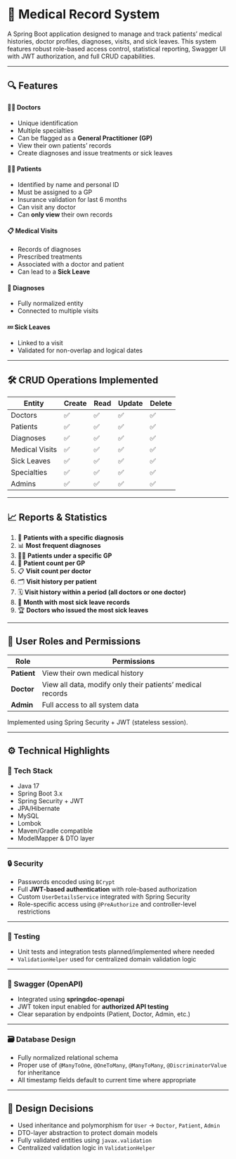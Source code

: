 # 🏥 Medical Record System

A Spring Boot application designed to manage and track patients’ medical histories, doctor profiles, diagnoses, visits, and sick leaves.
This system features robust role-based access control, statistical reporting, Swagger UI with JWT authorization, and full CRUD capabilities.

---

## 🔍 Features

#### 🧑‍⚕️ Doctors
- Unique identification
- Multiple specialties
- Can be flagged as a **General Practitioner (GP)**
- View their own patients’ records
- Create diagnoses and issue treatments or sick leaves

#### 👩‍⚕️ Patients
- Identified by name and personal ID
- Must be assigned to a GP
- Insurance validation for last 6 months
- Can visit any doctor
- Can **only view** their own records

#### 📋 Medical Visits
- Records of diagnoses
- Prescribed treatments
- Associated with a doctor and patient
- Can lead to a **Sick Leave**

#### 🧾 Diagnoses
- Fully normalized entity
- Connected to multiple visits

#### 💤 Sick Leaves
- Linked to a visit
- Validated for non-overlap and logical dates

---

## 🛠 CRUD Operations Implemented

| Entity         | Create | Read | Update | Delete |
|----------------|--------|------|--------|--------|
| Doctors        | ✅     | ✅   | ✅     | ✅     |
| Patients       | ✅     | ✅   | ✅     | ✅     |
| Diagnoses      | ✅     | ✅   | ✅     | ✅     |
| Medical Visits | ✅     | ✅   | ✅     | ✅     |
| Sick Leaves    | ✅     | ✅   | ✅     | ✅     |
| Specialties    | ✅     | ✅   | ✅     | ✅     |
| Admins         | ✅     | ✅   | ✅     | ✅     |

---

## 📈 Reports & Statistics

1. 🧬 **Patients with a specific diagnosis**
2. 📊 **Most frequent diagnoses**
3. 👨‍⚕️ **Patients under a specific GP**
4. 🧮 **Patient count per GP**
5. 📋 **Visit count per doctor**
6. 🗂 **Visit history per patient**
7. 🗓 **Visit history within a period (all doctors or one doctor)**
8. 📅 **Month with most sick leave records**
9. 🏆 **Doctors who issued the most sick leaves**

---

## 🔐 User Roles and Permissions

| Role        | Permissions                                                                 |
|-------------|------------------------------------------------------------------------------|
| **Patient** | View their own medical history                                               |
| **Doctor**  | View all data, modify only their patients’ medical records                  |
| **Admin**   | Full access to all system data                                              |

Implemented using Spring Security + JWT (stateless session).

---

## ⚙️ Technical Highlights

### 🧱 Tech Stack
- Java 17
- Spring Boot 3.x
- Spring Security + JWT
- JPA/Hibernate
- MySQL
- Lombok
- Maven/Gradle compatible
- ModelMapper & DTO layer

---

### 🔒 Security
- Passwords encoded using `BCrypt`
- Full **JWT-based authentication** with role-based authorization
- Custom `UserDetailsService` integrated with Spring Security
- Role-specific access using `@PreAuthorize` and controller-level restrictions

---

### 🧪 Testing
- Unit tests and integration tests planned/implemented where needed
- `ValidationHelper` used for centralized domain validation logic

---

### 📄 Swagger (OpenAPI)
- Integrated using **springdoc-openapi**
- JWT token input enabled for **authorized API testing**
- Clear separation by endpoints (Patient, Doctor, Admin, etc.)

---

### 🗃 Database Design
- Fully normalized relational schema
- Proper use of `@ManyToOne`, `@OneToMany`, `@ManyToMany`, `@DiscriminatorValue` for inheritance
- All timestamp fields default to current time where appropriate

---

## 🧠 Design Decisions
- Used inheritance and polymorphism for `User` → `Doctor`, `Patient`, `Admin`
- DTO-layer abstraction to protect domain models
- Fully validated entities using `javax.validation`
- Centralized validation logic in `ValidationHelper`
